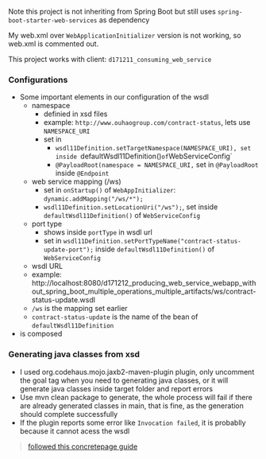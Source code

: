 Note this project is not inheriting from Spring Boot but still uses `spring-boot-starter-web-services` as dependency

My web.xml over `WebApplicationInitializer` version is not working, so web.xml is commented out.

This project works with client: `d171211_consuming_web_service`

### Configurations

- Some important elements in our configuration of the wsdl
  - namespace 
    - definied in xsd files
    - example: `http://www.ouhaogroup.com/contract-status`, lets use `NAMESPACE_URI`
    - set in 
      - `wsdl11Definition.setTargetNamespace(NAMESPACE_URI), set inside `defaultWsdl11Definition()` of `WebServiceConfig`
      - `@PayloadRoot(namespace = NAMESPACE_URI,` set in `@PayloadRoot` inside `@Endpoint`
  - web service mapping (/ws)
    - set in `onStartup()` of `WebAppInitializer`: `dynamic.addMapping("/ws/*");`
    - `wsdl11Definition.setLocationUri("/ws");`, set inside `defaultWsdl11Definition()` of `WebServiceConfig`
  - port type
    - shows inside `portType` in wsdl url
    - set in `wsdl11Definition.setPortTypeName("contract-status-update-port");` inside `defaultWsdl11Definition()` of `WebServiceConfig`
  - wsdl URL
  - example: http://localhost:8080/d171212_producing_web_service_webapp_without_spring_boot_multiple_operations_multiple_artifacts/ws/contract-status-update.wsdl
  - `/ws` is the mapping set earlier
  - `contract-status-update` is the name of the bean of `defaultWsdl11Definition`
- is composed

### Generating java classes from xsd

- I used org.codehaus.mojo.jaxb2-maven-plugin plugin, only uncomment the goal tag when you need to generating java classes, or it will generate java classes inside target folder and report errors
- Use mvn clean package to generate, the whole process will fail if there are already generated classes in main, that is fine, as the generation should complete successfully
- If the plugin reports some error like `Invocation failed`, it is probablly because it cannot acess the wsdl

> [followed this concretepage guide](https://www.concretepage.com/spring-4/spring-4-soap-web-service-producer-consumer-example-with-tomcat#download)